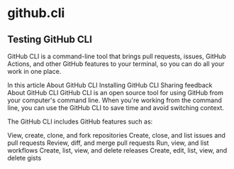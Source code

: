 # github.cli

## Testing GitHub CLI
GitHub CLI is a command-line tool that brings pull requests, issues, GitHub Actions, and other GitHub features to your terminal, so you can do all your work in one place.

In this article
About GitHub CLI
Installing GitHub CLI
Sharing feedback
About GitHub CLI
GitHub CLI is an open source tool for using GitHub from your computer's command line. When you're working from the command line, you can use the GitHub CLI to save time and avoid switching context.

The GitHub CLI includes GitHub features such as:

View, create, clone, and fork repositories
Create, close, and list issues and pull requests
Review, diff, and merge pull requests
Run, view, and list workflows
Create, list, view, and delete releases
Create, edit, list, view, and delete gists
